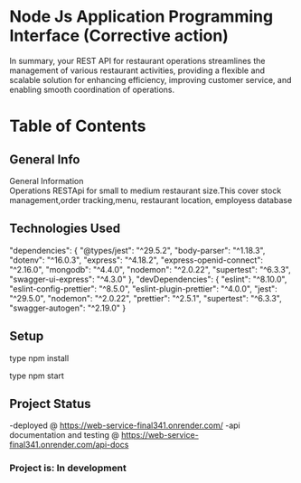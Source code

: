 
# Node Js Application Programming Interface (Corrective action)

In summary, your REST API for restaurant operations streamlines the management of various restaurant activities, providing a flexible and scalable solution for enhancing efficiency, improving customer service, and enabling smooth coordination of operations.


# Table of Contents

## General Info  
General Information  
Operations RESTApi for small to medium restaurant size.This cover stock management,order tracking,menu, restaurant location, employess database



## Technologies Used  
   "dependencies": {
    "@types/jest": "^29.5.2",
    "body-parser": "^1.18.3",
    "dotenv": "^16.0.3",
    "express": "^4.18.2",
    "express-openid-connect": "^2.16.0",
    "mongodb": "^4.4.0",
    "nodemon": "^2.0.22",
    "supertest": "^6.3.3",
    "swagger-ui-express": "^4.3.0"
  },
  "devDependencies": {
    "eslint": "^8.10.0",
    "eslint-config-prettier": "^8.5.0",
    "eslint-plugin-prettier": "^4.0.0",
    "jest": "^29.5.0",
    "nodemon": "^2.0.22",
    "prettier": "^2.5.1",
    "supertest": "^6.3.3",
    "swagger-autogen": "^2.19.0"
  }

    

## Setup
type npm install 

type npm start 



## Project Status
-deployed @   https://web-service-final341.onrender.com/ 
-api documentation and testing  @ https://web-service-final341.onrender.com/api-docs 
### Project is: In development


